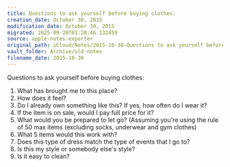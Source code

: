```yaml
---
title: Questions to ask yourself before buying clothes:
creation_date: October 30, 2015
modification_date: October 30, 2015
migrated: 2025-09-20T01:28:46.132459
source: apple-notes-exporter
original_path: iCloud/Notes/2015-10-30-Questions to ask yourself before buying clothes-.md
vault_folder: Archive/old-notes
filename_date: 2015-10-30
---
```



Questions to ask yourself before buying clothes:

1. What has brought me to this place?
2. How does it feel?
3. Do I already own something like this? If yes, how often do I wear it?
4. If the item is on sale, would I pay full price for it?
5. What would you be prepared to let go? (Assuming you're using the rule of 50 max items (excluding socks, underwear and gym clothes)
6. What 5 items would this work with?
7. Does this type of dress match the type of events that I go to?
8. Is this my style or somebody else's style?
9. Is it easy to clean?

